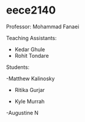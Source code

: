 # eece2140

Professor: Mohammad Fanaei

Teaching Assistants:
- Kedar Ghule
- Rohit Tondare

Students:

-Matthew Kalinosky

- Ritika Gurjar

- Kyle Murrah

-Augustine N
